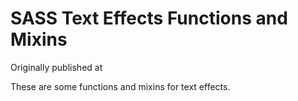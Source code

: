 # SASS Text Effects Functions and Mixins

Originally published at

These are some functions and mixins for text effects.